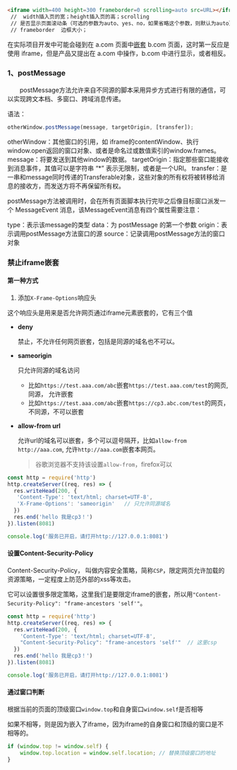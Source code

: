 

```html
<iframe width=400 height=300 frameborder=0 scrolling=auto src=URL></iframe>
 //  width插入页的宽；height插入页的高；scrolling 
 // 是否显示页面滚动条（可选的参数为auto、yes、no，如果省略这个参数，则默认为auto）；
 // frameborder  边框大小；
```







在实际项目开发中可能会碰到在 a.com 页面中[嵌套](https://so.csdn.net/so/search?q=嵌套&spm=1001.2101.3001.7020) b.com 页面，这时第一反应是使用 iframe，但是产品又提出在 a.com 中操作，b.com 中进行显示，或者相反。

### 1、**postMessage**

  postMessage方法允许来自不同源的脚本采用异步方式进行有限的通信，可以实现跨文本档、多窗口、跨域消息传递。

语法：

```js
otherWindow.postMessage(message, targetOrigin, [transfer]);
```

otherWindow：其他窗口的引用，如 iframe的contentWindow、执行window.open返回的窗口对象、或者是命名过或数值索引的window.frames。
message：将要发送到其他window的数据。
targetOrigin：指定那些窗口能接收到消息事件，其值可以是字符串 “*” 表示无限制，或者是一个URI。
transfer：是一串和message同时传递的Transferable对象，这些对象的所有权将被转移给消息的接收方，而发送方将不再保留所有权。



postMessage方法被调用时，会在所有页面脚本执行完毕之后像目标窗口派发一个 MessageEvent 消息，该MessageEvent消息有四个属性需要注意：

type：表示该message的类型
data：为 postMessage 的第一个参数
origin：表示调用postMessage方法窗口的源
source：记录调用postMessage方法的窗口对象



### 禁止iframe嵌套

#### 第一种方式

1. 添加`X-Frame-Options`响应头

这个响应头是用来是否允许网页通过iframe元素嵌套的，它有三个值

- **deny**

  禁止，不允许任何网页嵌套，包括是同源的域名也不可以。

- **sameorigin**

  只允许同源的域名访问

  - 比如`https://test.aaa.com/abc`嵌套`https://test.aaa.com/test`的网页,同源， 允许嵌套
  - 比如`https://test.aaa.com/abc`嵌套`https://cp3.abc.com/test`的网页，不同源，不可以嵌套

- **allow-from url**

  允许url的域名可以嵌套，多个可以逗号隔开，比如`allow-from http://aaa.com`, 允许`http://aaa.com`嵌套本网页。

  > 谷歌浏览器不支持该设置`allow-from`，firefox可以



```js
const http = require('http')
http.createServer((req, res) => {
  res.writeHead(200, {
   'Content-Type': 'text/html; charset=UTF-8',
   'X-Frame-Options': 'sameorigin'   // 只允许同源域名
  })
  res.end('hello 我是cp3！')
}).listen(8081)

console.log('服务已开启，请打开http://127.0.0.1:8081')
```



#### 设置Content-Security-Policy

Content-Security-Policy， 叫做内容安全策略，简称`CSP`，限定网页允许加载的资源策略，一定程度上防范外部的xss等攻击。

它可以设置很多限定策略，这里我们是要限定iframe的嵌套，所以用`"Content-Security-Policy": "frame-ancestors 'self'"`。

```js
const http = require('http')
http.createServer((req, res) => {
  res.writeHead(200, {
    'Content-Type': 'text/html; charset=UTF-8',
    "Content-Security-Policy": "frame-ancestors 'self'"  // 这里csp
  })
  res.end('hello 我是cp3！')
}).listen(8081)

console.log('服务已开启，请打开http://127.0.0.1:8081')
```



#### 通过窗口判断

根据当前的页面的顶级窗口`window.top`和自身窗口`window.self`是否相等

如果不相等，则是因为嵌入了iframe，因为iframe的自身窗口和顶级的窗口是不相等的。

```js
if (window.top != window.self) {
	window.top.location = window.self.location; // 替换顶级窗口的地址
}
```

